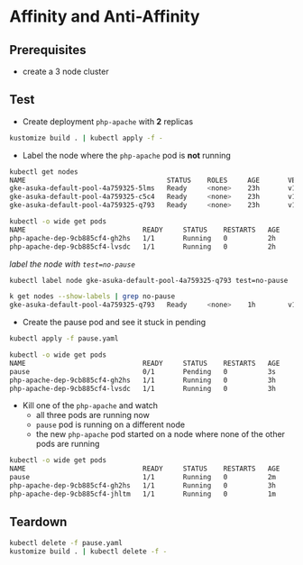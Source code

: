 # Affinity and Anti-Affinity

## Prerequisites

* create a 3 node cluster

## Test

* Create deployment `php-apache` with **2** replicas

```sh
kustomize build . | kubectl apply -f -
```

* Label the node where the `php-apache` pod is **not** running

```sh
kubectl get nodes
NAME                                   STATUS    ROLES     AGE       VERSION
gke-asuka-default-pool-4a759325-5lms   Ready     <none>    23h       v1.10.6-gke.2
gke-asuka-default-pool-4a759325-c5c4   Ready     <none>    23h       v1.10.6-gke.2
gke-asuka-default-pool-4a759325-q793   Ready     <none>    23h       v1.10.6-gke.2
```

```sh
kubectl -o wide get pods
NAME                             READY     STATUS    RESTARTS   AGE       IP            NODE
php-apache-dep-9cb885cf4-gh2hs   1/1       Running   0          2h        10.60.11.14   gke-asuka-default-pool-4a759325-c5c4
php-apache-dep-9cb885cf4-lvsdc   1/1       Running   0          2h        10.60.10.12   gke-asuka-default-pool-4a759325-5lms
```

*label the node with `test=no-pause`*

```sh
kubectl label node gke-asuka-default-pool-4a759325-q793 test=no-pause
```

```sh
k get nodes --show-labels | grep no-pause
gke-asuka-default-pool-4a759325-q793   Ready     <none>    1h        v1.10.6-gke.2   beta.kubernetes.io/arch=amd64,beta.kubernetes.io/fluentd-ds-ready=true,beta.kubernetes.io/instance-type=n1-standard-2,beta.kubernetes.io/os=linux,cloud.google.com/gke-nodepool=default-pool,cloud.google.com/gke-preemptible=true,failure-domain.beta.kubernetes.io/region=australia-southeast1,failure-domain.beta.kubernetes.io/zone=australia-southeast1-a,kubernetes.io/hostname=gke-asuka-default-pool-4a759325-q793,test=no-pause
```

* Create the pause pod and see it stuck in pending

```sh
kubectl apply -f pause.yaml
```

```sh
kubectl -o wide get pods
NAME                             READY     STATUS    RESTARTS   AGE       IP          NODE
pause                            0/1       Pending   0          3s        <none>      <none>
php-apache-dep-9cb885cf4-gh2hs   1/1       Running   0          3h        10.60.1.7   gke-asuka-default-pool-4a759325-c5c4
php-apache-dep-9cb885cf4-lvsdc   1/1       Running   0          3h        10.60.0.5   gke-asuka-default-pool-4a759325-5lms
```

* Kill one of the `php-apache` and watch
  * all three pods are running now
  * `pause` pod is running on a different node
  * the new `php-apache` pod started on a node where none of the other pods are running

```sh
kubectl -o wide get pods
NAME                             READY     STATUS    RESTARTS   AGE       IP           NODE
pause                            1/1       Running   0          2m        10.60.0.12   gke-asuka-default-pool-4a759325-5lms
php-apache-dep-9cb885cf4-gh2hs   1/1       Running   0          3h        10.60.1.7    gke-asuka-default-pool-4a759325-c5c4
php-apache-dep-9cb885cf4-jhltm   1/1       Running   0          1m        10.60.2.12   gke-asuka-default-pool-4a759325-q793
```

## Teardown

```sh
kubectl delete -f pause.yaml
kustomize build . | kubectl delete -f -
```
